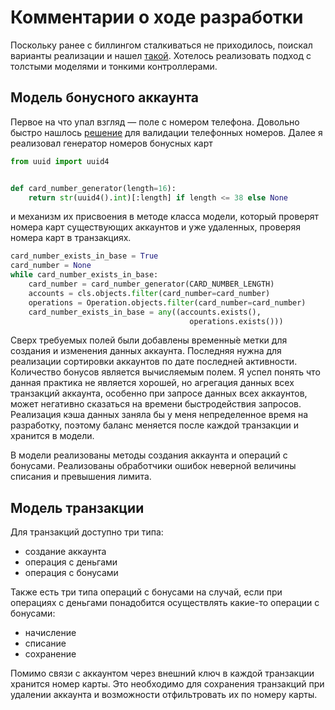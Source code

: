 # Комментарии о ходе разработки

Поскольку ранее с биллингом сталкиваться не приходилось, поискал варианты реализации и нашел [такой](https://hakibenita.com/bullet-proofing-django-models).
Хотелось реализовать подход с толстыми моделями и тонкими контроллерами.

## Модель бонусного аккаунта
Первое на что упал взгляд &mdash; поле с номером телефона. Довольно быстро нашлось [решение](https://github.com/stefanfoulis/django-phonenumber-field) для валидации телефонных номеров.
Далее я реализовал генератор номеров бонусных карт 
```python
from uuid import uuid4


def card_number_generator(length=16):
    return str(uuid4().int)[:length] if length <= 38 else None
```
и механизм их присвоения в методе класса модели, который проверят номера карт существующих аккаунтов и уже удаленных, проверяя номера карт в транзакциях.
```python
card_number_exists_in_base = True
card_number = None
while card_number_exists_in_base:
    card_number = card_number_generator(CARD_NUMBER_LENGTH)
    accounts = cls.objects.filter(card_number=card_number)
    operations = Operation.objects.filter(card_number=card_number)
    card_number_exists_in_base = any((accounts.exists(),
                                        operations.exists()))
```
Сверх требуемых полей были добавлены временны&#769;е метки для создания и изменения данных аккаунта. Последняя нужна для реализации сортировки аккаунтов по дате последней активности.
Количество бонусов является вычисляемым полем. Я успел понять что данная практика не является хорошей, но агрегация данных всех транзакций аккаунта, особенно при запросе данных всех аккаунтов, может негативно сказаться на времени быстродействия запросов. Реализация кэша данных заняла бы у меня непределенное время на разработку, поэтому баланс меняется после каждой транзакции и хранится в модели.

В модели реализованы методы создания аккаунта и операций с бонусами. Реализованы обработчики ошибок неверной величины списания и превышения лимита.

## Модель транзакции

Для транзакций доступно три типа:
* создание аккаунта
* операция с деньгами
* операция с бонусами

Также есть три типа операций с бонусами на случай, если при операциях с деньгами понадобится осуществлять какие-то операции с бонусами:
* начисление
* списание
* сохранение

Помимо связи с аккаунтом через внешний ключ в каждой транзакции хранится номер карты. Это необходимо для сохранения транзакций при удалении аккаунта и возможности отфильтровать их по номеру карты.